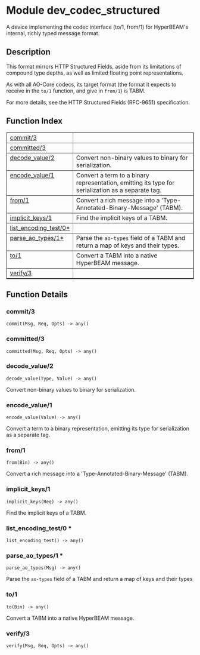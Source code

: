 

# Module dev_codec_structured #

A device implementing the codec interface (to/1, from/1) for
HyperBEAM's internal, richly typed message format.

<a name="description"></a>

## Description ##

This format mirrors HTTP Structured Fields, aside from its limitations of
compound type depths, as well as limited floating point representations.

As with all AO-Core codecs, its target format (the format it expects to
receive in the `to/1` function, and give in `from/1`) is TABM.

For more details, see the HTTP Structured Fields (RFC-9651) specification.<a name="index"></a>

## Function Index ##


<table width="100%" border="1" cellspacing="0" cellpadding="2" summary="function index"><tr><td valign="top"><a href="#commit-3">commit/3</a></td><td></td></tr><tr><td valign="top"><a href="#committed-3">committed/3</a></td><td></td></tr><tr><td valign="top"><a href="#decode_value-2">decode_value/2</a></td><td>Convert non-binary values to binary for serialization.</td></tr><tr><td valign="top"><a href="#encode_value-1">encode_value/1</a></td><td>Convert a term to a binary representation, emitting its type for
serialization as a separate tag.</td></tr><tr><td valign="top"><a href="#from-1">from/1</a></td><td>Convert a rich message into a 'Type-Annotated-Binary-Message' (TABM).</td></tr><tr><td valign="top"><a href="#implicit_keys-1">implicit_keys/1</a></td><td>Find the implicit keys of a TABM.</td></tr><tr><td valign="top"><a href="#list_encoding_test-0">list_encoding_test/0*</a></td><td></td></tr><tr><td valign="top"><a href="#parse_ao_types-1">parse_ao_types/1*</a></td><td>Parse the <code>ao-types</code> field of a TABM and return a map of keys and their
types.</td></tr><tr><td valign="top"><a href="#to-1">to/1</a></td><td>Convert a TABM into a native HyperBEAM message.</td></tr><tr><td valign="top"><a href="#verify-3">verify/3</a></td><td></td></tr></table>


<a name="functions"></a>

## Function Details ##

<a name="commit-3"></a>

### commit/3 ###

`commit(Msg, Req, Opts) -> any()`

<a name="committed-3"></a>

### committed/3 ###

`committed(Msg, Req, Opts) -> any()`

<a name="decode_value-2"></a>

### decode_value/2 ###

`decode_value(Type, Value) -> any()`

Convert non-binary values to binary for serialization.

<a name="encode_value-1"></a>

### encode_value/1 ###

`encode_value(Value) -> any()`

Convert a term to a binary representation, emitting its type for
serialization as a separate tag.

<a name="from-1"></a>

### from/1 ###

`from(Bin) -> any()`

Convert a rich message into a 'Type-Annotated-Binary-Message' (TABM).

<a name="implicit_keys-1"></a>

### implicit_keys/1 ###

`implicit_keys(Req) -> any()`

Find the implicit keys of a TABM.

<a name="list_encoding_test-0"></a>

### list_encoding_test/0 * ###

`list_encoding_test() -> any()`

<a name="parse_ao_types-1"></a>

### parse_ao_types/1 * ###

`parse_ao_types(Msg) -> any()`

Parse the `ao-types` field of a TABM and return a map of keys and their
types

<a name="to-1"></a>

### to/1 ###

`to(Bin) -> any()`

Convert a TABM into a native HyperBEAM message.

<a name="verify-3"></a>

### verify/3 ###

`verify(Msg, Req, Opts) -> any()`

